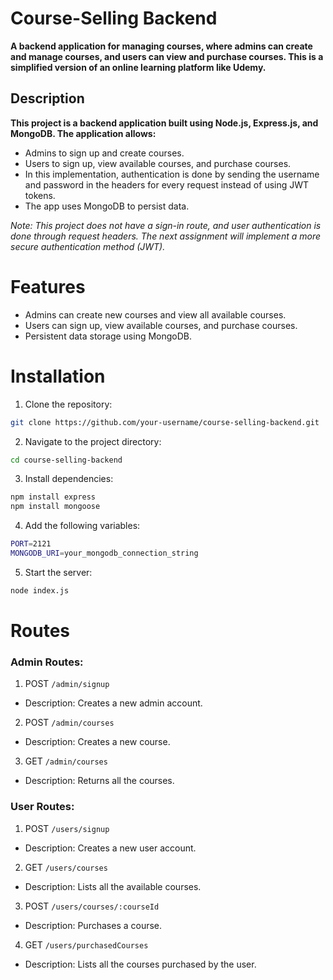 # Course-Selling Backend
**A backend application for managing courses, where admins can create and manage courses, and users can view and purchase courses. This is a simplified version of an online learning platform like Udemy.**

## Description
**This project is a backend application built using Node.js, Express.js, and MongoDB. The application allows:**

- Admins to sign up and create courses.
- Users to sign up, view available courses, and purchase courses.
- In this implementation, authentication is done by sending the username and password in the headers for every request instead of using JWT tokens.
- The app uses MongoDB to persist data.

_Note: This project does not have a sign-in route, and user authentication is done through request headers. The next assignment will implement a more secure authentication method (JWT)._

# Features
- Admins can create new courses and view all available courses.
- Users can sign up, view available courses, and purchase courses.
- Persistent data storage using MongoDB.
# Installation
1. Clone the repository:

```bash 
git clone https://github.com/your-username/course-selling-backend.git
```
2. Navigate to the project directory:
```bash
cd course-selling-backend
```
3. Install dependencies:
```bash
npm install express
npm install mongoose
```
4. Add the following variables:
```bash
PORT=2121
MONGODB_URI=your_mongodb_connection_string
```
5. Start the server:
```bash
node index.js
```
# Routes
### Admin Routes:
1. POST `/admin/signup`
- Description: Creates a new admin account.
2. POST `/admin/courses`
- Description: Creates a new course.
3. GET `/admin/courses`
- Description: Returns all the courses.

### User Routes:
1. POST `/users/signup`

- Description: Creates a new user account.
2. GET `/users/courses`
- Description: Lists all the available courses.

3. POST ``/users/courses/:courseId``

- Description: Purchases a course.

4. GET ``/users/purchasedCourses``

- Description: Lists all the courses purchased by the user.

